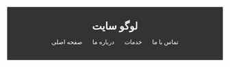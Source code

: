 <!DOCTYPE html>
<html lang="fa">
<head>
    <meta charset="UTF-8">
    <meta name="viewport" content="width=device-width, initial-scale=1.0">
    <title>سربرگ سایت</title>
    <style>
        /* استایل‌های CSS برای ظاهر سربرگ */
        header {
            background-color: #333;
            color: #fff;
            padding: 20px 0;
            text-align: center;
        }
        .logo {
            /* استایل لوگو */
            margin-top: 10px;
            font-size: 24px;
            font-weight: bold;
        }
        nav {
            /* استایل منوی ناوبری */
            margin-top: 10px;
        }
        nav ul {
            padding: 0;
            list-style: none;
        }
        nav ul li {
            display: inline;
            margin: 0 10px;
        }
        nav ul li a {
            color: #fff;
            text-decoration: none;
        }
    </style>
</head>
<body>
    <header>
        <div class="logo">لوگو سایت</div>
        <nav>
            <ul>
                <li><a href="#">صفحه اصلی</a></li>
                <li><a href="#">درباره ما</a></li>
                <li><a href="#">خدمات</a></li>
                <li><a href="#">تماس با ما</a></li>
            </ul>
        </nav>
    </header>
    <!-- سایر محتویات وب‌سایت اینجا قرار می‌گیرد -->
</body>
</html>

